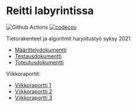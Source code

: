 # Reitti labyrintissa

![Github Actions](https://github.com/EeviLuukkonen/tiralabra-polunetsinta/workflows/CI/badge.svg)
[![codecov](https://codecov.io/gh/EeviLuukkonen/tiralabra-polunetsinta/branch/main/graph/badge.svg?token=WJOR82VJRK)](https://codecov.io/gh/EeviLuukkonen/tiralabra-polunetsinta)

Tietorakenteet ja algoritmit harjoitustyö syksy 2021

- [Määrittelydokumentti](https://github.com/EeviLuukkonen/tiralabra-polunetsinta/blob/main/dokumentaatio/M%C3%A4%C3%A4rittelydokumentti.md)
- [Testausdokumentti](https://github.com/EeviLuukkonen/tiralabra-polunetsinta/blob/main/dokumentaatio/testausdokumentti.md)
- [Toteutusdokumentti](https://github.com/EeviLuukkonen/tiralabra-polunetsinta/blob/main/dokumentaatio/toteutusdokumentti.md)

Viikkoraportit:

- [Viikkoraportti 1](https://github.com/EeviLuukkonen/tiralabra-polunetsinta/blob/main/dokumentaatio/Viikkoraportit/viikko1.md)
- [Viikkoraportti 2](https://github.com/EeviLuukkonen/tiralabra-polunetsinta/blob/main/dokumentaatio/Viikkoraportit/viikko2.md)
- [Viikkoraportti 3](https://github.com/EeviLuukkonen/tiralabra-polunetsinta/blob/main/dokumentaatio/Viikkoraportit/viikko3.md)
